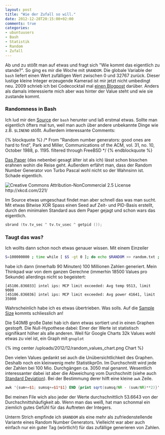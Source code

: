 ```yaml
---
layout: post
title: "Wie der Zufall so will."
date: 2012-12-28T20:15:00+02:00
comments: true
categories:
- ubuntuusers
- Bash
- Statistik
- Random
- Zufall
---
```


Ab und zu stößt man auf etwas und fragt sich "Wie kommt das eigentlich zu
stande?". So ging es mir die Woche mit `$RANDOM`. Die globale Variable der
`bash` liefert einen Wert zufälligen Wert zwischen 0 und 32767 zurück. Dieser
lustige kleine Integer erzeugende Kamerad ist mir jetzt nicht umbedingt neu.
2009 schrieb ich bei Codecocktail mal
[einen Blogpost](http://codecocktail.wordpress.com/2009/02/01/zufallszahlen-mit-der-shell-bash/)
darüber. Anders als damals interessierte mich aber was hinter der Value steht
und wie sie zustande kommt.

### Randomness in Bash

Ich lud mir den [Source](http://ftp.gnu.org/gnu/bash/) der `bash` herunter und
laß erstmal etwas. Sollte man eigentlich öfters mal tun, weil man auch über
andere unbekannte Dinge wie z.B. `$LINENO` stößt. Außerdem interessante
Comments:

{% blockquote %}
/* From "Random number generators: good ones are hard to find", Park and Miller, Communications of the ACM, vol. 31, no. 10,
October 1988, p. 1195. filtered through FreeBSD */
{% endblockquote %}

[Das Paper](http://www.cems.uwe.ac.uk/~irjohnso/coursenotes/ufeen8-15-m/p1192-parkmiller.pdf)
(das nebenbei gesagt älter ist als ich) lässt schon bisschen erahnen wohin die Reise
geht. Außerdem erfährt man, dass der Random Number Generator von Turbo Pascal
wohl nicht so der Wahnsinn ist. Schade eigentlich.

<p><img class="center" src="/uploads/2012/12/random_number.png" title="XKCD - 211" alt="Creative Commons Attribution-NonCommercial 2.5 License http://xkcd.com/221/"></p>

Im Source etwas umgeschaut findet man aber schnell das was man sucht.
Mit etwas Bitwise XOR Spass einen Seed auf Zeit- und PID-Basis erstellt, durch den
minimalen Standard aus dem Paper gejagt und schon wars das eigentlich.

``` c 
sbrand (tv.tv_sec ^ tv.tv_usec ^ getpid ());
```

### Taugt das was?

Ich wollts dann schon noch etwas genauer wissen. Mit einem Einzeiler

``` bash 
S=100000000 ; time while [ $S -gt 0 ]; do echo $RANDOM >> random.txt ; ((S--)) ; done
```

habe ich dann (innerhalb 90 Minuten) 100 Millionen Zahlen generiert.
Mein Thinkpad war von dem ganzen Gerechne (immerhin 18500 Values
pro Sekunde) allerdings nicht so begeistert:

```
[45106.836033] intel ips: MCP limit exceeded: Avg temp 9513, limit 9000
[45106.836036] intel ips: MCP limit exceeded: Avg power 41641, limit 35000
```

Wahrscheinlich habe ich es etwas übertrieben. Was solls. Auf die [Sample
Size](http://en.wikipedia.org/wiki/Sample_size_determination)
kommts schliesslich an!

Die 540MB große Datei hab ich dann etwas sortiert und in einen Graphen gestopft.
Die Null-Hypothese dabei: Einer der Werte ist statistisch signifikant höher als
alle anderen. Weil für Google Charts 32k Values wohl etwas zu viel ist, ein
Graph mit `gnuplot`

{% img center /uploads/2012/12/random_values_chart.png Chart %}

Den vielen Values gedankt sei auch die Unübersichtlichkeit des Graphen. Deshalb
noch ein kleinwenig mehr Statistikpr0n. Im Durchschnitt wird jede der Zahlen bei 100 Mio. Durchgängen ca. 3050 mal
genannt. Wesentlich interessanter dabei ist aber die Abweichung vom
Durchschnitt (siehe auch [Standard Deviation](http://en.wikipedia.org/wiki/Standard_deviation)).
Bei der Bestimmung derer hilft eine kleine `awk` Zeile.

``` awk 
awk '{sum+=$1; sumsq+=$1*$1} END {print sqrt(sumsq/NR - (sum/NR)**2)}' sorted.txt
```

Bei meinen File wich also jeder der Werte durchschnittlich 53.6643 von der
Durchschnittshäufigkeit ab. Wenn man das weiß, hat man schonmal ein ziemlich
gutes Gefühl für das Auftreten der Integers.

Unterm Strich empfinde ich `$RANDOM` als eine mehr als zufriedenstellende Variante eines Random Number
Generators. Vielleicht war aber auch einfach nur ein guter Tag (wörtlich!) für das
zufällige generieren von Zahlen.
